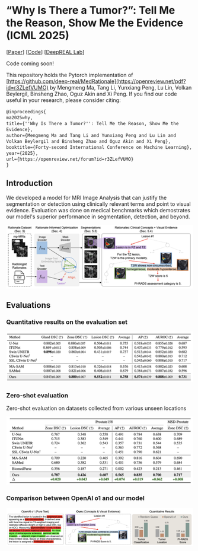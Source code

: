 # “Why Is There a Tumor?”: Tell Me the Reason, Show Me the Evidence (ICML 2025)

[[Paper](https://openreview.net/pdf?id=r3ZLefVUMO)] [[Code](https://github.com/deep-real/MedRationale)] [[DeepREAL Lab](https://deep-real.github.io/)]

Code coming soon!

This repository holds the Pytorch implementation of  [https://github.com/deep-real/MedRationale](https://openreview.net/pdf?id=r3ZLefVUMO) by Mengmeng Ma, Tang Li, Yunxiang Peng, Lu Lin, Volkan Beylergil, Binsheng Zhao, Oguz Akin and Xi Peng.
If you find our code useful in your research, please consider citing:

```
@inproceedings{
ma2025why,
title={''Why Is There a Tumor?'': Tell Me the Reason, Show Me the Evidence},
author={Mengmeng Ma and Tang Li and Yunxiang Peng and Lu Lin and Volkan Beylergil and Binsheng Zhao and Oguz Akin and Xi Peng},
booktitle={Forty-second International Conference on Machine Learning},
year={2025},
url={https://openreview.net/forum?id=r3ZLefVUMO}
}
```

## Introduction
We developed a model for MRI Image Analysis that can justify the segmentation or detection using clinically relevant terms and point to visual evidence. Evaluation was done on medical benchmarks which demostrates our model's superior performance in segmentation, detection, and beyond.

![method](figures/overview.png)


## Evaluations
### Quantitative results on the evaluation set
![evaluation](figures/evaluation_1.png)

### Zero-shot evaluation
Zero-shot evaluation on datasets collected from various unseen locations

![evaluation](figures/evaluation_zeroshot.png)

### Comparison between OpenAI o1 and our model

![evaluation](figures/OpenAI.png)
